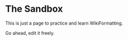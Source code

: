 # The Sandbox



This is just a page to practice and learn WikiFormatting. 

Go ahead, edit it freely.